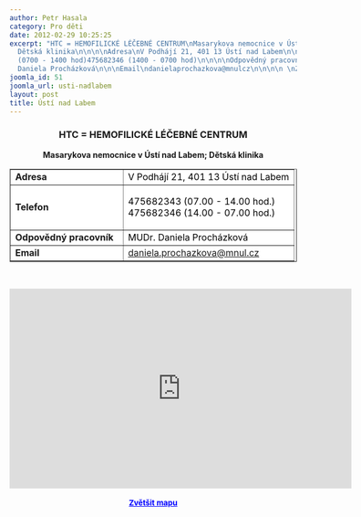 ```yaml
---
author: Petr Hasala
category: Pro děti
date: 2012-02-29 10:25:25
excerpt: "HTC = HEMOFILICKÉ LÉČEBNÉ CENTRUM\nMasarykova nemocnice v Ústí nad Labem;
  Dětská klinika\n\n\n\nAdresa\nV Podhájí 21, 401 13 Ústí nad Labem\n\n\nTelefon\n\n475682343
  (0700 - 1400 hod)475682346 (1400 - 0700 hod)\n\n\n\nOdpovědný pracovník   \nMUDr
  Daniela Procházková\n\n\nEmail\ndanielaprochazkova@mnulcz\n\n\n\n \nZvětšit mapu"
joomla_id: 51
joomla_url: usti-nadlabem
layout: post
title: Ústí nad Labem
---
```


<h3 style="text-align: center;"><strong><strong><strong><strong><strong><strong><strong><strong>HTC = HEMOFILICKÉ LÉČEBNÉ CENTRUM</strong></strong></strong></strong></strong></strong></strong></strong></h3>
<p style="text-align: center;"><strong><strong><strong>Masarykova nemocnice v Ústí nad Labem; Dětská klinika</strong></strong></strong></p>
<table style="background-color: #ffffff;" border="1" align="center">
<tbody>
<tr>
<td><strong>Adresa</strong></td>
<td><span style="color: #000000;">V Podhájí 21, 401 13 Ústí nad Labem</span></td>
</tr>
<tr>
<td><strong>Telefon</strong></td>
<td>
<p><span style="color: #000000;">475682343 (07.00 - 14.00 hod.)</span><br /><span style="color: #000000;">475682346 (14.00 - 07.00 hod.)</span></p>
</td>
</tr>
<tr>
<td><strong>Odpovědný pracovník   <br /></strong></td>
<td><span style="color: #000000;">MUDr. Daniela Procházková</span></td>
</tr>
<tr>
<td><strong>Email</strong></td>
<td><a class="ico_posta" href="mailto:daniela.prochazkova@mnul.cz">daniela.prochazkova@mnul.cz</a></td>
</tr>
</tbody>
</table>
<p style="text-align: center;"> </p>
<p style="text-align: center;"><iframe style="display: block; margin-left: auto; margin-right: auto;" src="http://maps.google.cz/maps?hl=cs&amp;q=V+Podh%C3%A1j%C3%AD+21,+401+13+%C3%9Ast%C3%AD+nad+Labem&amp;ie=UTF8&amp;hq=&amp;hnear=V+Podh%C3%A1j%C3%AD+791%2F21,+400+01+%C3%9Ast%C3%AD+nad+Labem-Kl%C3%AD%C5%A1e&amp;t=h&amp;brcurrent=5,0,1&amp;ll=50.676664,14.011517&amp;spn=0.019037,0.051498&amp;z=14&amp;iwloc=A&amp;output=embed" frameborder="0" marginwidth="0" marginheight="0" scrolling="no" width="600" height="350"></iframe><br /><strong><span style="font-size: medium;"><small><a href="http://maps.google.cz/maps?hl=cs&amp;q=V+Podh%C3%A1j%C3%AD+21,+401+13+%C3%9Ast%C3%AD+nad+Labem&amp;ie=UTF8&amp;hq=&amp;hnear=V+Podh%C3%A1j%C3%AD+791%2F21,+400+01+%C3%9Ast%C3%AD+nad+Labem-Kl%C3%AD%C5%A1e&amp;t=h&amp;brcurrent=5,0,1&amp;ll=50.676664,14.011517&amp;spn=0.019037,0.051498&amp;z=14&amp;iwloc=A&amp;source=embed" style="color: #0000ff; text-align: left;">Zvětšit mapu</a></small></span></strong></p>